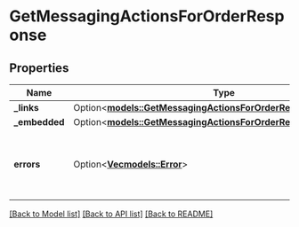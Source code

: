 # GetMessagingActionsForOrderResponse

## Properties

Name | Type | Description | Notes
------------ | ------------- | ------------- | -------------
**_links** | Option<[**models::GetMessagingActionsForOrderResponseLinks**](GetMessagingActionsForOrderResponse__links.md)> |  | [optional]
**_embedded** | Option<[**models::GetMessagingActionsForOrderResponseEmbedded**](GetMessagingActionsForOrderResponse__embedded.md)> |  | [optional]
**errors** | Option<[**Vec<models::Error>**](Error.md)> | A list of error responses returned when a request is unsuccessful. | [optional]

[[Back to Model list]](../README.md#documentation-for-models) [[Back to API list]](../README.md#documentation-for-api-endpoints) [[Back to README]](../README.md)


